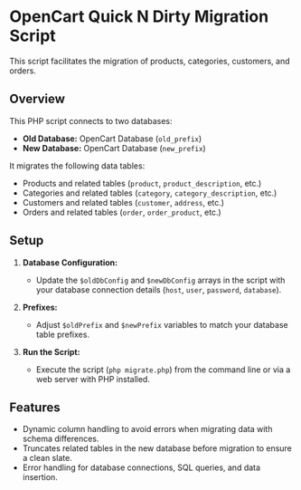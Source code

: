 # OpenCart Quick N Dirty Migration Script

This script facilitates the migration of products, categories, customers, and orders.

## Overview

This PHP script connects to two databases:
- **Old Database:** OpenCart Database (`old_prefix`)
- **New Database:** OpenCart Database (`new_prefix`)

It migrates the following data tables:
- Products and related tables (`product`, `product_description`, etc.)
- Categories and related tables (`category`, `category_description`, etc.)
- Customers and related tables (`customer`, `address`, etc.)
- Orders and related tables (`order`, `order_product`, etc.)

## Setup

1. **Database Configuration:**
   - Update the `$oldDbConfig` and `$newDbConfig` arrays in the script with your database connection details (`host`, `user`, `password`, `database`).

2. **Prefixes:**
   - Adjust `$oldPrefix` and `$newPrefix` variables to match your database table prefixes.

3. **Run the Script:**
   - Execute the script (`php migrate.php`) from the command line or via a web server with PHP installed.

## Features

- Dynamic column handling to avoid errors when migrating data with schema differences.
- Truncates related tables in the new database before migration to ensure a clean slate.
- Error handling for database connections, SQL queries, and data insertion.
